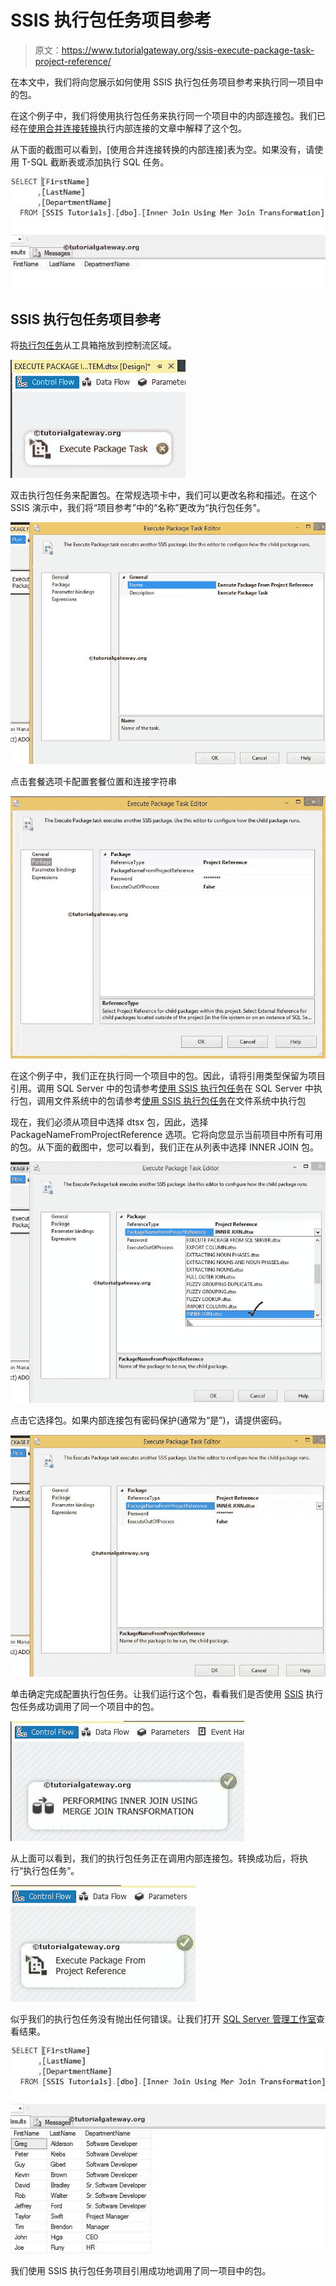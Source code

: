 # SSIS 执行包任务项目参考

> 原文：<https://www.tutorialgateway.org/ssis-execute-package-task-project-reference/>

在本文中，我们将向您展示如何使用 SSIS 执行包任务项目参考来执行同一项目中的包。

在这个例子中，我们将使用执行包任务来执行同一个项目中的内部连接包。我们已经在[使用合并连接转换](https://www.tutorialgateway.org/merge-join-transformation-in-ssis/)执行内部连接的文章中解释了这个包。

从下面的截图可以看到，[使用合并连接转换的内部连接]表为空。如果没有，请使用 T-SQL 截断表或添加执行 SQL 任务。

![SSIS Execute Package Task Project Reference 0](img/5aa572d3f348b1969b4ea98e10bd7d41.png)

## SSIS 执行包任务项目参考

将[执行包任务](https://www.tutorialgateway.org/execute-package-task-in-ssis/)从工具箱拖放到控制流区域。

![SSIS Execute Package Task Project Reference](img/2e4ef6a2230cdf2ce07c2725561ab6cd.png)

双击执行包任务来配置包。在常规选项卡中，我们可以更改名称和描述。在这个 SSIS 演示中，我们将“项目参考”中的“名称”更改为“执行包任务”。

![SSIS Execute Package Task Project Reference 1](img/4b98366a1d8cc806948df8dcdf14bff4.png)

点击套餐选项卡配置套餐位置和连接字符串

![Execute Packages in SQL Server using SSIS Execute Package Task](img/5a79b05e66afcb96bcadf8b41980f682.png)

在这个例子中，我们正在执行同一个项目中的包。因此，请将引用类型保留为项目引用。调用 SQL Server 中的包请参考[使用 SSIS 执行包任务](https://www.tutorialgateway.org/execute-packages-in-sql-server-using-ssis-execute-package-task/)在 SQL Server 中执行包，调用文件系统中的包请参考[使用 SSIS 执行包任务](https://www.tutorialgateway.org/execute-packages-in-file-system-using-ssis-execute-package-task/)在文件系统中执行包

现在，我们必须从项目中选择 dtsx 包，因此，选择 PackageNameFromProjectReference 选项。它将向您显示当前项目中所有可用的包。从下面的截图中，您可以看到，我们正在从列表中选择 INNER JOIN 包。

![SSIS Execute Package Task Project Reference 2](img/63c67948a9962e3c635a072bb3389593.png)

点击它选择包。如果内部连接包有密码保护(通常为“是”)，请提供密码。

![SSIS Execute Package Task Project Reference 3](img/f2e2187305f7710ccf87d9daf24e31de.png)

单击确定完成配置执行包任务。让我们运行这个包，看看我们是否使用 [SSIS](https://www.tutorialgateway.org/ssis/) 执行包任务成功调用了同一个项目中的包。

![SSIS Execute Package Task Project Reference 4](img/6093aa87eaa5c47e8e1e2886c1b6ce46.png)

从上面可以看到，我们的执行包任务正在调用内部连接包。转换成功后，将执行“执行包任务”。

![SSIS Execute Package Task Project Reference 5](img/759eeadda0a1e25169698019bad893b5.png)

似乎我们的执行包任务没有抛出任何错误。让我们打开 [SQL Server 管理工作室](https://www.tutorialgateway.org/sql/)查看结果。

![SSIS Execute Package Task Project Reference 6](img/266ec138f1392030d2853a0d7c767bfd.png)

我们使用 SSIS 执行包任务项目引用成功地调用了同一项目中的包。